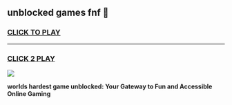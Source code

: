
## unblocked games fnf 👋
<h3>
<a href="https://premium.freeplayer.one?title=unblocked_games_fnf&ref=13F">CLICK TO PLAY</a></h3>
<hr>

<h3>
<a href="https://premium.freeplayer.one?title=unblocked_games_fnf&ref=13F">CLICK 2 PLAY</a>
  
</h3>

<a href="https://premium.freeplayer.one?title=unblocked_games_fnf&ref=12F/"><img src="https://clearcache.store/games.png"></a>


**worlds hardest game unblocked: Your Gateway to Fun and Accessible Online Gaming**
